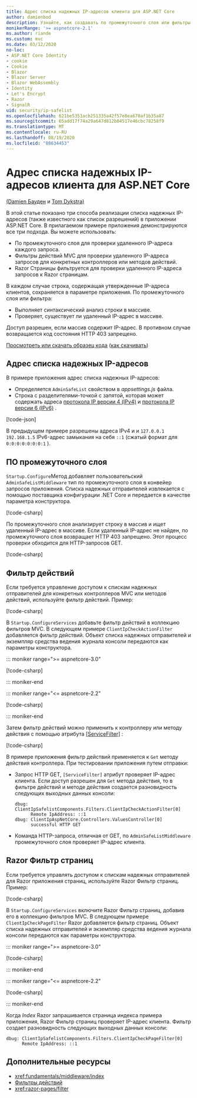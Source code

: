 ```yaml
---
title: Адрес списка надежных IP-адресов клиента для ASP.NET Core
author: damienbod
description: Узнайте, как создавать по промежуточного слоя или фильтры действий для проверки удаленных IP-адресов по списку утвержденных IP-адресов.
monikerRange: '>= aspnetcore-2.1'
ms.author: riande
ms.custom: mvc
ms.date: 03/12/2020
no-loc:
- ASP.NET Core Identity
- cookie
- Cookie
- Blazor
- Blazor Server
- Blazor WebAssembly
- Identity
- Let's Encrypt
- Razor
- SignalR
uid: security/ip-safelist
ms.openlocfilehash: 621be5351acb251335a42f57e8ea670af1b35a87
ms.sourcegitcommit: 65add17f74a29a647d812b04517e46cbc78258f9
ms.translationtype: MT
ms.contentlocale: ru-RU
ms.lasthandoff: 08/19/2020
ms.locfileid: "88634453"
---
```

# <a name="client-ip-safelist-for-aspnet-core"></a>Адрес списка надежных IP-адресов клиента для ASP.NET Core

[(Damien Бауден](https://twitter.com/damien_bod) и [Tom Dykstra)](https://github.com/tdykstra)
 
В этой статье показано три способа реализации списка надежных IP-адресов (также известного как список разрешений) в приложении ASP.NET Core. В прилагаемом примере приложения демонстрируются все три подхода. Вы можете использовать:

* По промежуточного слоя для проверки удаленного IP-адреса каждого запроса.
* Фильтры действий MVC для проверки удаленного IP-адреса запросов для конкретных контроллеров или методов действий.
* Razor Страницы фильтруется для проверки удаленного IP-адреса запросов к Razor страницам.

В каждом случае строка, содержащая утвержденные IP-адреса клиентов, сохраняется в параметре приложения. По промежуточного слоя или фильтра:

* Выполняет синтаксический анализ строки в массиве. 
* Проверяет, существует ли удаленный IP-адрес в массиве.

Доступ разрешен, если массив содержит IP-адрес. В противном случае возвращается код состояния HTTP 403 запрещено.

[Просмотреть или скачать образец кода](https://github.com/dotnet/AspNetCore.Docs/tree/master/aspnetcore/security/ip-safelist/samples) ([как скачивать](xref:index#how-to-download-a-sample))

## <a name="ip-address-safelist"></a>Адрес списка надежных IP-адресов

В примере приложения адрес списка надежных IP-адресов:

* Определяется `AdminSafeList` свойством в *appsettings.js* файла.
* Строка с разделителями-точкой с запятой, которая может содержать адреса [протокола IP версии 4 (IPv4)](https://wikipedia.org/wiki/IPv4) и [протокола IP версии 6 (IPv6)](https://wikipedia.org/wiki/IPv6) .

[!code-json[](ip-safelist/samples/3.x/ClientIpAspNetCore/appsettings.json?range=1-3&highlight=2)]

В предыдущем примере разрешены адреса IPv4 и и `127.0.0.1` `192.168.1.5` IPv6-адрес замыкания на себя `::1` (сжатый формат для `0:0:0:0:0:0:0:1` ).

## <a name="middleware"></a>ПО промежуточного слоя

`Startup.Configure`Метод добавляет пользовательский `AdminSafeListMiddleware` тип по промежуточного слоя в конвейер запросов приложения. Списка надежных отправителей извлекается с помощью поставщика конфигурации .NET Core и передается в качестве параметра конструктора.

[!code-csharp[](ip-safelist/samples/3.x/ClientIpAspNetCore/Startup.cs?name=snippet_ConfigureAddMiddleware)]

По промежуточного слоя анализирует строку в массив и ищет удаленный IP-адрес в массиве. Если удаленный IP-адрес не найден, по промежуточного слоя возвращает HTTP 403 запрещено. Этот процесс проверки обходится для HTTP-запросов GET.

[!code-csharp[](ip-safelist/samples/Shared/ClientIpSafelistComponents/Middlewares/AdminSafeListMiddleware.cs?name=snippet_ClassOnly)]

## <a name="action-filter"></a>Фильтр действий

Если требуется управление доступом к спискам надежных отправителей для конкретных контроллеров MVC или методов действий, используйте фильтр действий. Пример:

[!code-csharp[](ip-safelist/samples/Shared/ClientIpSafelistComponents/Filters/ClientIpCheckActionFilter.cs?name=snippet_ClassOnly)]

В `Startup.ConfigureServices` добавьте фильтр действий в коллекцию фильтров MVC. В следующем примере `ClientIpCheckActionFilter` добавляется фильтр действий. Объект списка надежных отправителей и экземпляр средства ведения журнала консоли передаются как параметры конструктора.

::: moniker range=">= aspnetcore-3.0"

[!code-csharp[](ip-safelist/samples/3.x/ClientIpAspNetCore/Startup.cs?name=snippet_ConfigureServicesActionFilter)]

::: moniker-end

::: moniker range="<= aspnetcore-2.2"

[!code-csharp[](ip-safelist/samples/2.x/ClientIpAspNetCore/Startup.cs?name=snippet_ConfigureServicesActionFilter)]

::: moniker-end

Затем фильтр действий можно применить к контроллеру или методу действия с помощью атрибута [[ServiceFilter]](xref:Microsoft.AspNetCore.Mvc.ServiceFilterAttribute) :

[!code-csharp[](ip-safelist/samples/3.x/ClientIpAspNetCore/Controllers/ValuesController.cs?name=snippet_ActionFilter&highlight=1)]

В примере приложения фильтр действий применяется к `Get` методу действия контроллера. При тестировании приложения путем отправки:

* Запрос HTTP GET, `[ServiceFilter]` атрибут проверяет IP-адрес клиента. Если доступ разрешен для `Get` метода действия, то в фильтре действий и методе действия создается разновидность следующих выходных данных консоли:

    ```
    dbug: ClientIpSafelistComponents.Filters.ClientIpCheckActionFilter[0]
          Remote IpAddress: ::1
    dbug: ClientIpAspNetCore.Controllers.ValuesController[0]
          successful HTTP GET    
    ```

* Команда HTTP-запроса, отличная от GET, по `AdminSafeListMiddleware` промежуточного слоя проверяет IP-адрес клиента.

## <a name="no-locrazor-pages-filter"></a>Razor Фильтр страниц

Если требуется управлять доступом к спискам надежных отправителей для Razor приложения страниц, используйте Razor Фильтр страниц. Пример:

[!code-csharp[](ip-safelist/samples/Shared/ClientIpSafelistComponents/Filters/ClientIpCheckPageFilter.cs?name=snippet_ClassOnly)]

В `Startup.ConfigureServices` включите Razor Фильтр страниц, добавив его в коллекцию фильтров MVC. В следующем примере `ClientIpCheckPageFilter` Razor добавляется фильтр страниц. Объект списка надежных отправителей и экземпляр средства ведения журнала консоли передаются как параметры конструктора.

::: moniker range=">= aspnetcore-3.0"

[!code-csharp[](ip-safelist/samples/3.x/ClientIpAspNetCore/Startup.cs?name=snippet_ConfigureServicesPageFilter)]

::: moniker-end

::: moniker range="<= aspnetcore-2.2"

[!code-csharp[](ip-safelist/samples/2.x/ClientIpAspNetCore/Startup.cs?name=snippet_ConfigureServicesPageFilter)]

::: moniker-end

Когда *Index* Razor запрашивается страница индекса примера приложения, Razor Фильтр страниц проверяет IP-адрес клиента. Фильтр создает разновидность следующих выходных данных консоли:

```
dbug: ClientIpSafelistComponents.Filters.ClientIpCheckPageFilter[0]
      Remote IpAddress: ::1
```

## <a name="additional-resources"></a>Дополнительные ресурсы

* <xref:fundamentals/middleware/index>
* [Фильтры действий](xref:mvc/controllers/filters#action-filters)
* <xref:razor-pages/filter>
